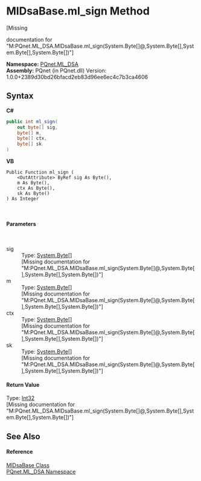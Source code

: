 # MlDsaBase.ml_sign Method 
 

\[Missing <summary> documentation for "M:PQnet.ML_DSA.MlDsaBase.ml_sign(System.Byte[]@,System.Byte[],System.Byte[],System.Byte[])"\]

**Namespace:**&nbsp;<a href="098c2ae7-a283-47c8-9739-d51bf939ff87">PQnet.ML_DSA</a><br />**Assembly:**&nbsp;PQnet (in PQnet.dll) Version: 1.0.0+2389d30bd26bfacd2eb83d96ee6ec4c7b3ca4606

## Syntax

**C#**<br />
``` C#
public int ml_sign(
	out byte[] sig,
	byte[] m,
	byte[] ctx,
	byte[] sk
)
```

**VB**<br />
``` VB
Public Function ml_sign ( 
	<OutAttribute> ByRef sig As Byte(),
	m As Byte(),
	ctx As Byte(),
	sk As Byte()
) As Integer
```

<br />

#### Parameters
&nbsp;<dl><dt>sig</dt><dd>Type: <a href="https://docs.microsoft.com/dotnet/api/system.byte" target="_blank" rel="noopener noreferrer">System.Byte</a>[]<br />\[Missing <param name="sig"/> documentation for "M:PQnet.ML_DSA.MlDsaBase.ml_sign(System.Byte[]@,System.Byte[],System.Byte[],System.Byte[])"\]</dd><dt>m</dt><dd>Type: <a href="https://docs.microsoft.com/dotnet/api/system.byte" target="_blank" rel="noopener noreferrer">System.Byte</a>[]<br />\[Missing <param name="m"/> documentation for "M:PQnet.ML_DSA.MlDsaBase.ml_sign(System.Byte[]@,System.Byte[],System.Byte[],System.Byte[])"\]</dd><dt>ctx</dt><dd>Type: <a href="https://docs.microsoft.com/dotnet/api/system.byte" target="_blank" rel="noopener noreferrer">System.Byte</a>[]<br />\[Missing <param name="ctx"/> documentation for "M:PQnet.ML_DSA.MlDsaBase.ml_sign(System.Byte[]@,System.Byte[],System.Byte[],System.Byte[])"\]</dd><dt>sk</dt><dd>Type: <a href="https://docs.microsoft.com/dotnet/api/system.byte" target="_blank" rel="noopener noreferrer">System.Byte</a>[]<br />\[Missing <param name="sk"/> documentation for "M:PQnet.ML_DSA.MlDsaBase.ml_sign(System.Byte[]@,System.Byte[],System.Byte[],System.Byte[])"\]</dd></dl>

#### Return Value
Type: <a href="https://docs.microsoft.com/dotnet/api/system.int32" target="_blank" rel="noopener noreferrer">Int32</a><br />\[Missing <returns> documentation for "M:PQnet.ML_DSA.MlDsaBase.ml_sign(System.Byte[]@,System.Byte[],System.Byte[],System.Byte[])"\]

## See Also


#### Reference
<a href="b2a29346-3a61-825e-11a9-d60bef35c1fb">MlDsaBase Class</a><br /><a href="098c2ae7-a283-47c8-9739-d51bf939ff87">PQnet.ML_DSA Namespace</a><br />
